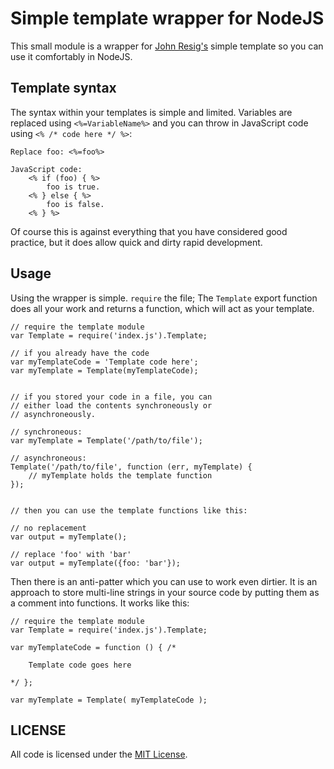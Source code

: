 # Simple template wrapper for NodeJS

This small module is a wrapper for [John Resig's](http://ejohn.org/) simple template so you can use it comfortably in NodeJS. 

## Template syntax

The syntax within your templates is simple and limited. Variables are replaced using `<%=VariableName%>` and you can throw in JavaScript code using `<% /* code here */ %>`:

    Replace foo: <%=foo%>
    
    JavaScript code: 
        <% if (foo) { %>
            foo is true.
        <% } else { %>
            foo is false.
        <% } %>

Of course this is against everything that you have considered good practice, but it does allow quick and dirty rapid development.

## Usage

Using the wrapper is simple. `require` the file; The `Template` export function does all your work and returns a function, which will act as your template.

    // require the template module
    var Template = require('index.js').Template;

    // if you already have the code
    var myTemplateCode = 'Template code here';
    var myTemplate = Template(myTemplateCode);


    // if you stored your code in a file, you can
    // either load the contents synchroneously or
    // asynchroneously.
    
    // synchroneous:
    var myTemplate = Template('/path/to/file');
    
    // asynchroneous:
    Template('/path/to/file', function (err, myTemplate) {
        // myTemplate holds the template function
    });  
    
    
    // then you can use the template functions like this:
    
    // no replacement
    var output = myTemplate();
    
    // replace 'foo' with 'bar'
    var output = myTemplate({foo: 'bar'});
    
Then there is an anti-patter which you can use to work even dirtier. It is an approach to store multi-line strings in your source code by putting them as a comment into functions. It works like this:

    // require the template module
    var Template = require('index.js').Template;
    
    var myTemplateCode = function () { /*
    
        Template code goes here
    
    */ };
    
    var myTemplate = Template( myTemplateCode );
    
## LICENSE

All code is licensed under the [MIT License](http://en.wikipedia.org/wiki/MIT_License).